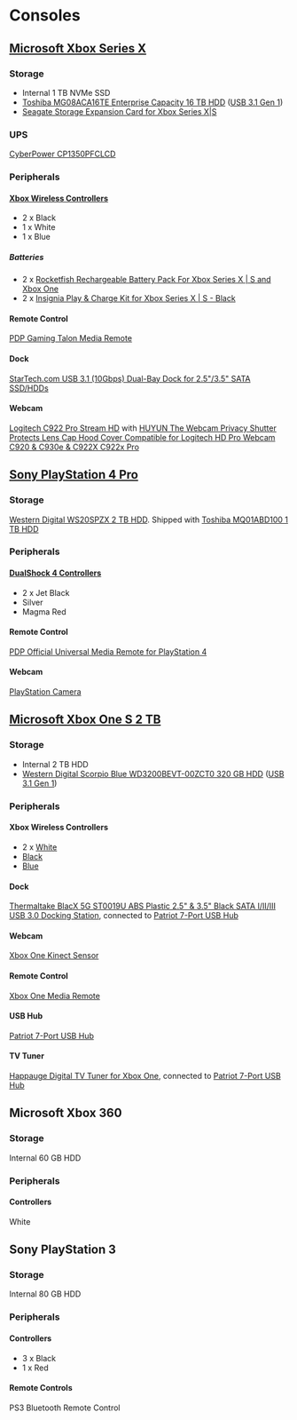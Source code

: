 # Consoles

## [Microsoft Xbox Series X](https://www.xbox.com/en-US/consoles/xbox-series-x)

### Storage

* Internal 1 TB NVMe SSD
* [Toshiba MG08ACA16TE Enterprise Capacity 16 TB HDD](https://toshiba.semicon-storage.com/content/dam/toshiba-ss/asia-pacific/docs/product/storage/product-manual/eHDD-MG08-Product-Overview.pdf) ([USB 3.1 Gen 1](https://github.com/jdrch/Hardware/blob/master/Consoles.md#dock))
* [Seagate Storage Expansion Card for Xbox Series X|S](https://www.seagate.com/consumer/play/storage-expansion-for-xbox-series-x/)

### UPS

[CyberPower CP1350PFCLCD](https://github.com/jdrch/Hardware/blob/master/UPS.md#battery-backed-up-devices-1)

### Peripherals

#### [Xbox Wireless Controllers](https://www.xbox.com/en-US/accessories/controllers/xbox-wireless-controller)

* 2 x Black
* 1 x White
* 1 x Blue

##### Batteries

* 2 x [Rocketfish Rechargeable Battery Pack For Xbox Series X | S and Xbox One](https://www.rocketfishproducts.com/pdp/RF-XB1SRBP/6405325)
* 2 x [Insignia Play & Charge Kit for Xbox Series X | S - Black](https://www.insigniaproducts.com/pdp/NS-XBX9PC/6424527)

#### Remote Control

[PDP Gaming Talon Media Remote](https://www.pdp.com/en/shop/xbox/pdp-gaming-talon-media-remote-xbox)

#### Dock

[StarTech.com USB 3.1 (10Gbps) Dual-Bay Dock for 2.5"/3.5" SATA SSD/HDDs](https://www.startech.com/en-us/hdd/sdock2u313)

#### Webcam

[Logitech C922 Pro Stream HD](https://www.logitech.com/en-us/product/c922-pro-stream-webcam) with [HUYUN The Webcam Privacy Shutter Protects Lens Cap Hood Cover Compatible for Logitech HD Pro Webcam C920 & C930e & C922X C922x Pro](https://www.amazon.com/gp/product/B01N7B8QIS)

## [Sony PlayStation 4 Pro](https://www.playstation.com/en-us/explore/ps4-pro/)

### Storage

[Western Digital WS20SPZX 2 TB HDD](https://www.wd.com/content/dam/wdc/website/downloadable_assets/eng/spec_data_sheet/2879-771437.pdf). Shipped with [Toshiba MQ01ABD100 1 TB HDD](https://toshiba.semicon-storage.com/content/dam/toshiba-ss/asia-pacific/docs/product/storage/product-manual/cHDD-MQ01ABDxxx-Product-Overview.pdf)

### Peripherals

#### [DualShock 4 Controllers](https://www.playstation.com/en-us/explore/accessories/gaming-controllers/dualshock-4/)

* 2 x Jet Black
* Silver
* Magma Red

#### Remote Control 

[PDP Official Universal Media Remote for PlayStation 4](https://www.pdp.com/en/shop/universal-media-remote-for-ps4)

#### Webcam

[PlayStation Camera](https://www.playstation.com/en-us/explore/accessories/vr-accessories/playstation-camera/)

## [Microsoft Xbox One S 2 TB](https://www.eurogamer.net/articles/2016-08-08-it-looks-like-the-white-xbox-one-s-2tb-has-sold-out-for-good)

### Storage

* Internal 2 TB HDD
* [Western Digital Scorpio Blue WD3200BEVT-00ZCT0 320 GB HDD](http://www.farnell.com/datasheets/576433.pdf) ([USB 3.1 Gen 1](https://github.com/jdrch/Hardware/blob/master/Consoles.md#dock-1))

### Peripherals

#### Xbox Wireless Controllers

* 2 x [White](https://www.xbox.com/en-US/xbox-one/accessories/controllers/xbox-wireless-controller)
* [Black](https://www.xbox.com/en-US/xbox-one/accessories/controllers/xbox-black-wireless-controller)
* [Blue](https://www.xbox.com/en-US/xbox-one/accessories/controllers/blue-wireless-controller)

#### Dock

[Thermaltake BlacX 5G ST0019U ABS Plastic 2.5" & 3.5" Black SATA I/II/III USB 3.0 Docking Station](https://www.newegg.com/thermaltake-st0019u-office-products/p/N82E16817153133R), connected to [Patriot 7-Port USB Hub](https://github.com/jdrch/Hardware/blob/master/Consoles.md#usb-hub)

#### Webcam

[Xbox One Kinect Sensor](https://support.xbox.com/en-US/browse/xbox-one/accessories/Kinect)

#### Remote Control

[Xbox One Media Remote](https://support.xbox.com/en-US/xbox-one/accessories/xbox-one-media-remote-info)

#### USB Hub

[Patriot 7-Port USB Hub](https://info.patriotmemory.com/patriot-7-port-usb-hub)

#### TV Tuner

[Happauge Digital TV Tuner for Xbox One](https://www.hauppauge.com/pages/products/data_xboxtv.html), connected to [Patriot 7-Port USB Hub](https://github.com/jdrch/Hardware/blob/master/Consoles.md#usb-hub)

## Microsoft Xbox 360 

### Storage

Internal 60 GB HDD

### Peripherals

#### Controllers

White

## Sony PlayStation 3

### Storage

Internal 80 GB HDD

### Peripherals

#### Controllers

* 3 x Black
* 1 x Red

#### Remote Controls

PS3 Bluetooth Remote Control
